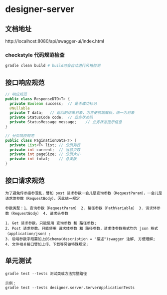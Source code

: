 # designer-server

## 文档地址

http://localhost:8080/api/swagger-ui/index.html

### checkstyle 代码规范检查

```bash
gradle clean build # build时会自动进行风格检测
```

## 接口响应规范

```java
// 响应规范
public class ResponseDTO<T> {
  private Boolean success;	// 是否成功标记
  @Nullable
  private T data;	// 返回的结果对象，为方便前端解析，统一为对象
  private StatusCode code;	// 业务状态码
  private StatusMessage message;	// 业务状态提示信息
}
```

```java
// 分页响应规范
public class PaginationData<T> {
  private List<T> list; // 分页列表
  private int current;	// 当前页数
  private int pageSize;	// 分页大小
  private int total;	// 总条数
}
```

## 接口请求规范

```
为了避免传参接参混乱，譬如 post 请求参数一会儿是查询参数（RequestParam），一会儿是请求体参数（RequestBody），因此统一规定

参数类型：1、查询参数（RequestParam） 2. 路径参数（PathVariable） 3. 请求体参数（RequestBody） 4. 请求头参数

1. Get 请求参数，只能使用 查询参数 和 路径参数;
2. Post 请求参数，只能使用 请求体参数 和 路径参数，请求体参数格式均为 json 格式（application/json）;
3. 后端参数字段需加上@Schema(description = "描述")swagger 注解, 方便理解;
4. 文件相关接口譬如上传、下载等另做特殊规定;
```

## 单元测试

```
gradle test --tests 测试类或方法完整路径

示例：
gradle test --tests designer.server.ServerApplicationTests
```
